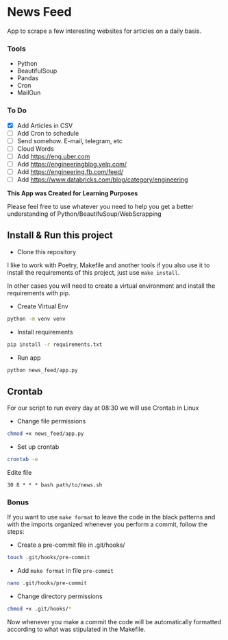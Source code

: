 # News Feed

App to scrape a few interesting websites for articles on a daily basis. 

### Tools
- Python
- BeautifulSoup
- Pandas 
- Cron
- MailGun 

### To Do
- [x] Add Articles in CSV
- [ ] Add Cron to schedule
- [ ] Send somehow. E-mail, telegram, etc
- [ ] Cloud Words
- [ ] Add https://eng.uber.com
- [ ] Add https://engineeringblog.yelp.com/
- [ ] Add https://engineering.fb.com/feed/
- [ ] Add https://www.databricks.com/blog/category/engineering

**This App was Created for Learning Purposes**

Please feel free to use whatever you need to help you get a better understanding of Python/BeautifuSoup/WebScrapping

## Install & Run this project

- Clone this repository

I like to work with Poetry, Makefile and another tools if you also use it to install the requirements of this project, just use `make install`.

In other cases you will need to create a virtual environment and install the requirements with pip.

- Create Virtual Env
```bash
python -m venv venv
```
- Install requirements

```bash
pip install -r requirements.txt
```
- Run app
```bash
python news_feed/app.py
```

## Crontab
For our script to run every day at 08:30 we will use Crontab in Linux

- Change file permissions
```bash
chmod +x news_feed/app.py
```

- Set up crontab
```bash
crontab -e
```
Edite file
```nano
30 8 * * * bash path/to/news.sh
```

### Bonus

If you want to use `make format` to leave the code in the black patterns and with the imports organized whenever you perform a commit, follow the steps:

- Create a pre-commit file in .git/hooks/
```bash
touch .git/hooks/pre-commit
```

- Add `make format` in file `pre-commit`
```bash
nano .git/hooks/pre-commit
```

- Change directory permissions
```bash
chmod +x .git/hooks/*
```

Now whenever you make a commit the code will be automatically formatted according to what was stipulated in the Makefile.